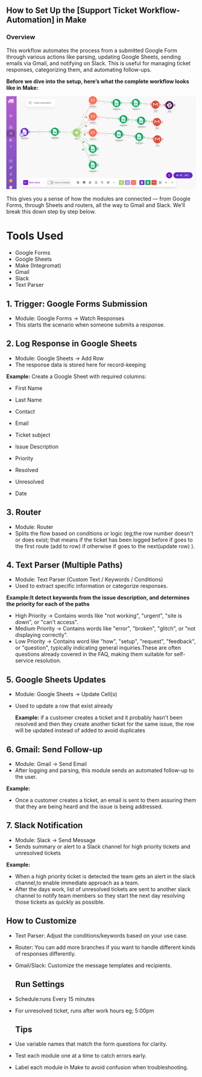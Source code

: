 ## How to Set Up the [Support Ticket Workflow-Automation] in Make
### Overview
This workflow automates the process from a submitted Google Form through various actions like parsing, updating Google Sheets, sending emails via Gmail, and notifying on Slack. This is useful for managing ticket responses, categorizing them, and automating follow-ups.

**Before we dive into the setup, here’s what the complete workflow looks like in Make:**
 
 ![Google form](./assets/test-auto.png)

This gives you a sense of how the modules are connected — from Google Forms, through Sheets and routers, all the way to Gmail and Slack. We’ll break this down step by step below.

# Tools Used
- Google Forms
- Google Sheets
- Make (Integromat)
- Gmail
- Slack
- Text Parser

##   1. Trigger: Google Forms Submission
- Module: Google Forms → Watch Responses
- This starts the scenario when someone submits a response.

##  2. Log Response in Google Sheets
- Module: Google Sheets → Add Row
- The response data is stored here for record-keeping

 **Example:** Create a Google Sheet with required columns:

- First Name

- Last Name

- Contact

- Email

- Ticket subject

- Issue Description

- Priority

- Resolved

- Unresolved

- Date

## 3. Router
-  Module: Router
- Splits the flow based on conditions or logic (eg;the row number doesn't or does exist; that means if the ticket has been logged before if goes to the first route (add to row) if otherwise if goes to the next(update row) ).

## 4. Text Parser (Multiple Paths)
- Module: Text Parser (Custom Text / Keywords / Conditions)
- Used to extract specific information or categorize responses.

**Example:It detect keywords from the issue description, and determines the priority for each of the paths**
- High Priority → Contains words like "not working", "urgent", "site is down", or "can't access".
- Medium Priority → Contains words like "error", "broken", "glitch", or "not displaying correctly".
- Low Priority → Contains word like "how", "setup", "request", "feedback", or "question", typically indicating general inquiries.These are often questions already covered in the FAQ, making them suitable for self-service resolution.


 ## 5. Google Sheets Updates 
- Module: Google Sheets → Update Cell(s)
- Used to update a row that  exist already

  **Example:** if a customer creates a ticket and it probably hasn't been resolved and then they create another ticket for the same issue, the row will be updated instead of added to avoid duplicates

 ## 6. Gmail: Send Follow-up 
- Module: Gmail → Send Email
- After logging and parsing, this module sends an automated follow-up to the user.

 **Example:**
- Once a customer creates a ticket, an email is sent to them assuring them that they are being heard and the issue 
  is being addressed.

 ## 7. Slack Notification
- Module: Slack → Send Message
- Sends summary or  alert to a Slack channel for high priority tickets and unresolved tickets

 **Example:**
  - When a high priority ticket is detected the team gets an alert in the slack channel,to enable immediate approach as a 
  team.
  - After the days work, list of unresolved tickets are sent to another slack channel to notify team members so  they start the next day resolving those tickets as quickly as possible.

  ## How to Customize
- Text Parser: Adjust the conditions/keywords based on your use case.
- Router: You can add more branches if you want to handle different kinds of responses differently.
- Gmail/Slack: Customize the message templates and recipients.

  ## Run Settings
- Schedule:runs Every 15 minutes
- For unresolved ticket, runs after work hours eg; 5:00pm

  ## Tips
- Use variable names that match the form questions for clarity.
- Test each module one at a time to catch errors early.
- Label each module in Make to avoid confusion when troubleshooting.






